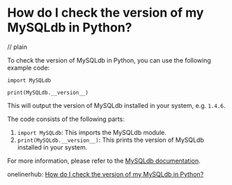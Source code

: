 # How do I check the version of my MySQLdb in Python?
// plain

To check the version of MySQLdb in Python, you can use the following example code:

```
import MySQLdb

print(MySQLdb.__version__)
```

This will output the version of MySQLdb installed in your system, e.g. `1.4.6`.

The code consists of the following parts:

1. `import MySQLdb`: This imports the MySQLdb module.
2. `print(MySQLdb.__version__)`: This prints the version of MySQLdb installed in your system.

For more information, please refer to the [MySQLdb documentation](https://mysqlclient.readthedocs.io/).

onelinerhub: [How do I check the version of my MySQLdb in Python?](https://onelinerhub.com/python-mysql/how-do-i-check-the-version-of-my-mysqldb-in-python)